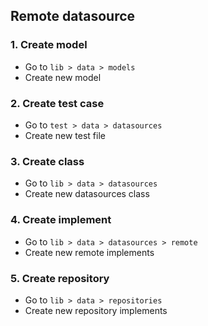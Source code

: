 ## Remote datasource

### 1. Create model

- Go to `lib > data > models`
- Create new model

### 2. Create test case

- Go to `test > data > datasources`
- Create new test file

### 3. Create class

- Go to `lib > data > datasources`
- Create new datasources class

### 4. Create implement

- Go to `lib > data > datasources > remote`
- Create new remote implements

### 5. Create repository

- Go to `lib > data > repositories`
- Create new repository implements
